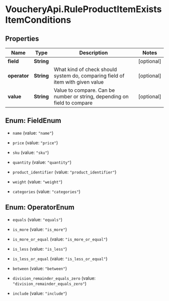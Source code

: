 # VoucheryApi.RuleProductItemExistsItemConditions

## Properties

Name | Type | Description | Notes
------------ | ------------- | ------------- | -------------
**field** | **String** |  | [optional] 
**operator** | **String** | What kind of check should system do, comparing field of item with given value | [optional] 
**value** | **String** | Value to compare. Can be number or string, depending on field to compare | [optional] 



## Enum: FieldEnum


* `name` (value: `"name"`)

* `price` (value: `"price"`)

* `sku` (value: `"sku"`)

* `quantity` (value: `"quantity"`)

* `product_identifier` (value: `"product_identifier"`)

* `weight` (value: `"weight"`)

* `categories` (value: `"categories"`)





## Enum: OperatorEnum


* `equals` (value: `"equals"`)

* `is_more` (value: `"is_more"`)

* `is_more_or_equal` (value: `"is_more_or_equal"`)

* `is_less` (value: `"is_less"`)

* `is_less_or_equal` (value: `"is_less_or_equal"`)

* `between` (value: `"between"`)

* `division_remainder_equals_zero` (value: `"division_remainder_equals_zero"`)

* `include` (value: `"include"`)




